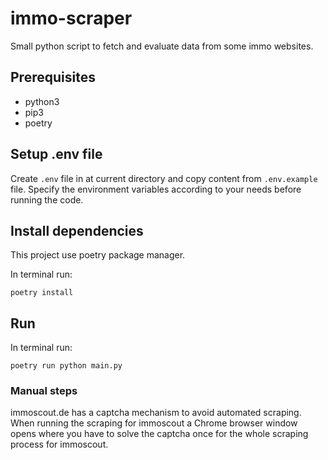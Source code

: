 # immo-scraper
Small python script to fetch and evaluate data from some immo websites.

## Prerequisites

- python3
- pip3
- poetry

## Setup .env file

Create `.env` file in at current directory and copy content from `.env.example` file. Specify the environment variables according to your needs before running the code.

## Install dependencies
This project use poetry package manager.

In terminal run:

```poetry install ```

## Run

In terminal run:

```poetry run python main.py ```

### Manual steps

immoscout.de has a captcha mechanism to avoid automated scraping. When running the scraping for immoscout a
Chrome browser window opens where you have to solve the captcha once for the whole scraping process for immoscout.
